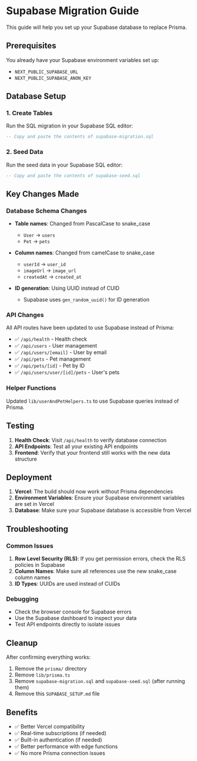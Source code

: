 # Supabase Migration Guide

This guide will help you set up your Supabase database to replace Prisma.

## Prerequisites

You already have your Supabase environment variables set up:

- `NEXT_PUBLIC_SUPABASE_URL`
- `NEXT_PUBLIC_SUPABASE_ANON_KEY`

## Database Setup

### 1. Create Tables

Run the SQL migration in your Supabase SQL editor:

```sql
-- Copy and paste the contents of supabase-migration.sql
```

### 2. Seed Data

Run the seed data in your Supabase SQL editor:

```sql
-- Copy and paste the contents of supabase-seed.sql
```

## Key Changes Made

### Database Schema Changes

- **Table names**: Changed from PascalCase to snake_case

  - `User` → `users`
  - `Pet` → `pets`

- **Column names**: Changed from camelCase to snake_case

  - `userId` → `user_id`
  - `imageUrl` → `image_url`
  - `createdAt` → `created_at`

- **ID generation**: Using UUID instead of CUID
  - Supabase uses `gen_random_uuid()` for ID generation

### API Changes

All API routes have been updated to use Supabase instead of Prisma:

- ✅ `/api/health` - Health check
- ✅ `/api/users` - User management
- ✅ `/api/users/[email]` - User by email
- ✅ `/api/pets` - Pet management
- ✅ `/api/pets/[id]` - Pet by ID
- ✅ `/api/users/user/[id]/pets` - User's pets

### Helper Functions

Updated `lib/userAndPetHelpers.ts` to use Supabase queries instead of Prisma.

## Testing

1. **Health Check**: Visit `/api/health` to verify database connection
2. **API Endpoints**: Test all your existing API endpoints
3. **Frontend**: Verify that your frontend still works with the new data structure

## Deployment

1. **Vercel**: The build should now work without Prisma dependencies
2. **Environment Variables**: Ensure your Supabase environment variables are set in Vercel
3. **Database**: Make sure your Supabase database is accessible from Vercel

## Troubleshooting

### Common Issues

1. **Row Level Security (RLS)**: If you get permission errors, check the RLS policies in Supabase
2. **Column Names**: Make sure all references use the new snake_case column names
3. **ID Types**: UUIDs are used instead of CUIDs

### Debugging

- Check the browser console for Supabase errors
- Use the Supabase dashboard to inspect your data
- Test API endpoints directly to isolate issues

## Cleanup

After confirming everything works:

1. Remove the `prisma/` directory
2. Remove `lib/prisma.ts`
3. Remove `supabase-migration.sql` and `supabase-seed.sql` (after running them)
4. Remove this `SUPABASE_SETUP.md` file

## Benefits

- ✅ Better Vercel compatibility
- ✅ Real-time subscriptions (if needed)
- ✅ Built-in authentication (if needed)
- ✅ Better performance with edge functions
- ✅ No more Prisma connection issues
